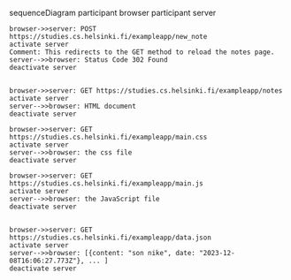sequenceDiagram
    participant browser
    participant server

    browser->>server: POST https://studies.cs.helsinki.fi/exampleapp/new_note
    activate server
    Comment: This redirects to the GET method to reload the notes page.
    server-->>browser: Status Code 302 Found
    deactivate server

    
    browser->>server: GET https://studies.cs.helsinki.fi/exampleapp/notes
    activate server
    server-->>browser: HTML document
    deactivate server

    browser->>server: GET https://studies.cs.helsinki.fi/exampleapp/main.css
    activate server
    server-->>browser: the css file
    deactivate server

    browser->>server: GET https://studies.cs.helsinki.fi/exampleapp/main.js
    activate server
    server-->>browser: the JavaScript file
    deactivate server


    browser->>server: GET https://studies.cs.helsinki.fi/exampleapp/data.json
    activate server
    server-->>browser: [{content: "son nike", date: "2023-12-08T16:06:27.773Z"}, ... ]
    deactivate server
